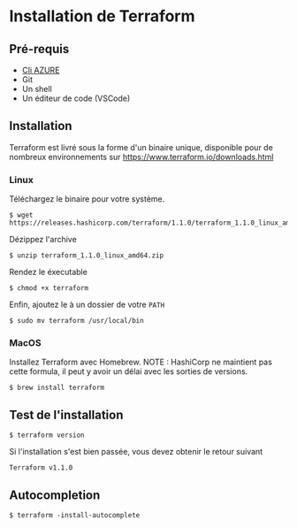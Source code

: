# Installation de Terraform
## Pré-requis
* [Cli AZURE](https://docs.microsoft.com/fr-fr/cli/azure/install-azure-cli)
* Git
* Un shell
* Un éditeur de code (VSCode)

## Installation
Terraform est livré sous la forme d'un binaire unique, disponible pour de nombreux environnements sur https://www.terraform.io/downloads.html

### Linux

Téléchargez le binaire pour votre système.
```
$ wget https://releases.hashicorp.com/terraform/1.1.0/terraform_1.1.0_linux_amd64.zip
```

Dézippez l'archive
```
$ unzip terraform_1.1.0_linux_amd64.zip
```

Rendez le éxecutable
```
$ chmod +x terraform
```

Enfin, ajoutez le à un dossier de votre `PATH`
```
$ sudo mv terraform /usr/local/bin
```

### MacOS

Installez Terraform avec Homebrew. NOTE : HashiCorp ne maintient pas cette formula, il peut y avoir un délai avec les sorties de versions.
```
$ brew install terraform
```

## Test de l'installation
```
$ terraform version
```
Si l'installation s'est bien passée, vous devez obtenir le retour suivant
```
Terraform v1.1.0
```

## Autocompletion
```
$ terraform -install-autocomplete
```
